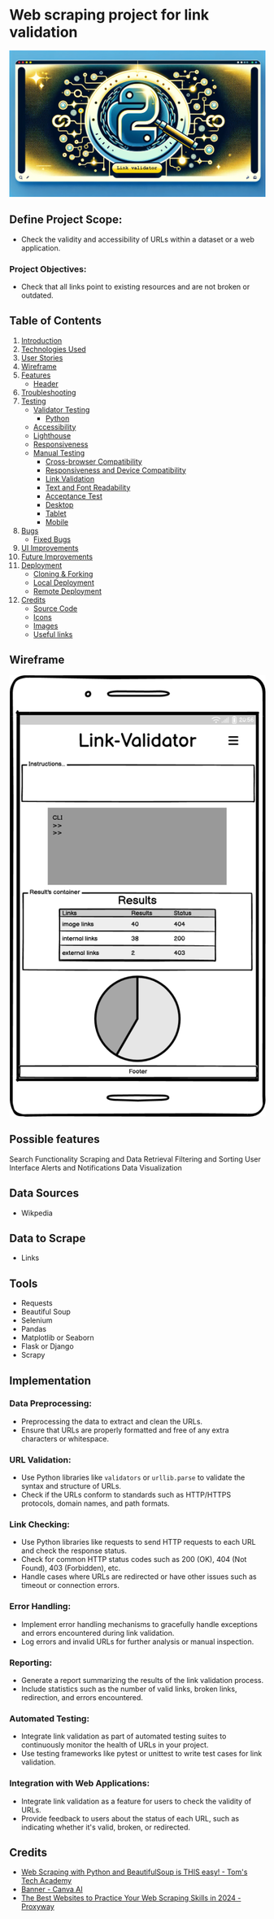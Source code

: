 # Web scraping project for link validation

![Banner](assets/media/Banner-LV.png)

## Define Project Scope:

- Check the validity and accessibility of URLs within a dataset or a web application.

### Project Objectives:

- Check that all links point to existing resources and are not broken or outdated.

## Table of Contents

1. [Introduction](#introduction)
2. [Technologies Used](#technologies-used)
3. [User Stories](#user-stories)
4. [Wireframe](#wireframe)
5. [Features](#features)
   - [Header](#header)
6. [Troubleshooting](#troubleshooting)
7. [Testing](#testing)
   - [Validator Testing](#validator-testing)
     - [Python](#python)
   - [Accessibility](#accessibility)
   - [Lighthouse](#lighthouse)
   - [Responsiveness](#responsiveness)
   - [Manual Testing](#manual-testing)
     - [Cross-browser Compatibility](#cross-browser-compatibility)
     - [Responsiveness and Device Compatibility](#responsiveness-and-device-compatibility)
     - [Link Validation](#link-validation)
     - [Text and Font Readability](#text-and-font-readability)
     - [Acceptance Test](#acceptance-test)
     - [Desktop](#desktop)
     - [Tablet](#tablet)
     - [Mobile](#mobile)
8. [Bugs](#bugs)
   - [Fixed Bugs](#fixed-bugs)
9. [UI Improvements](#ui-improvements)
10. [Future Improvements](#future-improvements)
11. [Deployment](#deployment)
    - [Cloning & Forking](#cloning--forking)
    - [Local Deployment](#local-deployment)
    - [Remote Deployment](#remote-deployment)
12. [Credits](#credits)
    - [Source Code](#source-code)
    - [Icons](#icons)
    - [Images](#images)
    - [Useful links](#useful-links)

## Wireframe

![Wireframe - Mobile](assets/media/Wireframe-mobile.png)

## Possible features

Search Functionality
Scraping and Data Retrieval
Filtering and Sorting
User Interface
Alerts and Notifications
Data Visualization

## Data Sources

- Wikpedia

## Data to Scrape

- Links

## Tools

- Requests
- Beautiful Soup
- Selenium
- Pandas
- Matplotlib or Seaborn
- Flask or Django
- Scrapy

## Implementation

### Data Preprocessing:

- Preprocessing the data to extract and clean the URLs.
- Ensure that URLs are properly formatted and free of any extra characters or whitespace.

### URL Validation:

- Use Python libraries like `validators` or `urllib.parse` to validate the syntax and structure of URLs.
- Check if the URLs conform to standards such as HTTP/HTTPS protocols, domain names, and path formats.

### Link Checking:

- Use Python libraries like requests to send HTTP requests to each URL and check the response status.
- Check for common HTTP status codes such as 200 (OK), 404 (Not Found), 403 (Forbidden), etc.
- Handle cases where URLs are redirected or have other issues such as timeout or connection errors.

### Error Handling:

- Implement error handling mechanisms to gracefully handle exceptions and errors encountered during link validation.
- Log errors and invalid URLs for further analysis or manual inspection.

### Reporting:

- Generate a report summarizing the results of the link validation process.
- Include statistics such as the number of valid links, broken links, redirection, and errors encountered.

### Automated Testing:

- Integrate link validation as part of automated testing suites to continuously monitor the health of URLs in your project.
- Use testing frameworks like pytest or unittest to write test cases for link validation.

### Integration with Web Applications:

- Integrate link validation as a feature for users to check the validity of URLs.
- Provide feedback to users about the status of each URL, such as indicating whether it's valid, broken, or redirected.

## Credits

- [Web Scraping with Python and BeautifulSoup is THIS easy! - Tom's Tech Academy](https://www.youtube.com/watch?v=nBzrMw8hkmY)
- [Banner - Canva AI](https://www.canva.com)
- [The Best Websites to Practice Your Web Scraping Skills in 2024 - Proxyway](https://proxyway.com/guides/best-websites-to-practice-your-web-scraping-skills)
